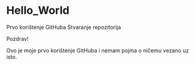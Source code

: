 # Hello_World
Prvo korištenje GitHuba Stvaranje repozitorija

Pozdrav!

Ovo je moje prvo korištenje GitHuba i nemam pojma o ničemu vezano uz isto. 
